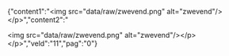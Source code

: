 {"content1":"<img src=\"data\/raw\/zwevend.png\" alt=\"zwevend\"\/><\/p>","content2":"<p><img src=\"data\/raw\/zwevend.png\" alt=\"zwevend\"\/><\/p><\/p>","veld":"11","pag":"0"}
